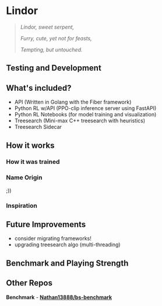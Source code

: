 # Lindor

> *Lindor, sweet serpent,*
>
> *Furry, cute, yet not for feasts,*
>
> *Tempting, but untouched.*

## Testing and Development


## What's included?
- API (Written in Golang with the Fiber framework)
- Python RL w/API (PPO-clip inference server using FastAPI)
- Python RL Notebooks (for model training and visualization)
- Treesearch (Mini-max C++ treesearch with heuristics)
- Treesearch Sidecar


## How it works

### How it was trained

### Name Origin

;))

### Inspiration


## Future Improvements
- consider migrating frameworks!
- upgrading treesearch algo (multi-threading)


## Benchmark and Playing Strength



## Other Repos

**Benchmark** - **[Nathan13888/bs-benchmark](https://github.com/Nathan13888/bs-benchmark)**

<!-- TODO -->
<!--**Dashboard** -  -->


